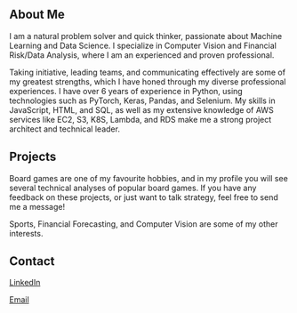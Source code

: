 ## About Me
I am a natural problem solver and quick thinker, passionate about Machine Learning and Data Science. I specialize in Computer Vision and Financial Risk/Data Analysis, where I am an experienced and proven professional.

Taking initiative, leading teams, and communicating effectively are some of my greatest strengths, which I have honed through my diverse professional experiences. I have over 6 years of experience in Python, using technologies such as PyTorch, Keras, Pandas, and Selenium. My skills in JavaScript, HTML, and SQL, as well as my extensive knowledge of AWS services like EC2, S3, K8S, Lambda, and RDS make me a strong project architect and technical leader.

## Projects
Board games are one of my favourite hobbies, and in my profile you will see several technical analyses of popular board games. If you have any feedback on these projects, or just want to talk strategy, feel free to send me a message!

Sports, Financial Forecasting, and Computer Vision are some of my other interests.

## Contact
[LinkedIn](https://www.linkedin.com/in/evan-warner-b190b8210/)

[Email](evanwarnerrci@gmail.com)
